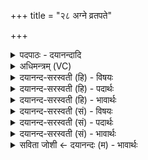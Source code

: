 +++
title = "२८ अग्ने व्रतपते"

+++
<details><summary>पदपाठः - दयानन्दादि</summary>

अग्ने॑। व्र॒त॒प॒त॒ऽइति॑ व्रतऽपते। व्र॒तम्। अ॒चा॒रि॒ष॒म्। तत्। अ॒श॒क॒म्। तत्। मे॒। अ॒रा॒धि॒। इ॒दम्। अ॒हम्। यः। ए॒व। अस्मि॑। सः। अ॒स्मि॒। २८।
</details>

<details><summary>अधिमन्त्रम् (VC)</summary>

- अग्निर्देवता
- वामदेव ऋषिः
- भुरिग् उष्णिक्
- ऋषभः
</details>

<details><summary>दयानन्द-सरस्वती (हि) - विषयः</summary>

अब जो सत्याचरण से सुख होता है, सो अगले मन्त्र में प्रकाशित किया है ॥
</details>

<details><summary>दयानन्द-सरस्वती (हि) - पदार्थः</summary>

पदार्थान्वयभाषाः -  हे (व्रतपते) न्याययुक्त नियत कर्म के पालन करने हारे (अग्ने) सत्यस्वरूप परमेश्वर ! आपने जो कृपा करके (मे) मेरे लिये (व्रतम्) सत्यलक्षण आदि प्रसिद्ध नियमों से युक्त सत्याचरण व्रत को (अराधि) अच्छी प्रकार सिद्ध किया है, (तत्) उस अपने आचरण करने योग्य सत्य नियम को (अशकम्) जिस प्रकार मैं करने को समर्थ होऊँ (अचारिषम्) अर्थात् उसका आचरण अच्छी प्रकार कर सकूँ, वैसा मुझ को कीजिये (यः) जो मैंने उत्तम वा अधम कर्म किया है, (तदेवाहम्) उसी को भोगता हूँ, अब भी जो मैं जैसा करनेवाला (अस्मि) हूँ, वैसे कर्म के फल भोगनेवाला (अस्मि) होता हूँ ॥२८॥
</details>

<details><summary>दयानन्द-सरस्वती (हि) - भावार्थः</summary>

भावार्थभाषाः -  मनुष्य को यही निश्चय करना चाहिये कि मैं अब जैसा कर्म करता हूँ, वैसा ही परमेश्वर की व्यवस्था से फल भोगता हूँ और भोगूँगा। सब प्राणी अपने कर्म से विरुद्ध फल को कभी नहीं प्राप्त होते, इससे सुख भोगने के लिये धर्मयुक्त कर्म ही करना चाहिये कि जिससे कभी दुःख नहीं हो ॥२८॥
</details>

<details><summary>दयानन्द-सरस्वती (सं) - विषयः</summary>

अथ यत्सत्याचरणेन सुखं भवेत् तदुपदिश्यते ॥
</details>

<details><summary>दयानन्द-सरस्वती (सं) - पदार्थः</summary>

पदार्थान्वयभाषाः -  हे व्रतपतेऽग्ने ! भवता कृपया मदर्थं यद् व्रतमराधि, तदहमशकमचारिषम्। यन्मयाऽराधि तदेवाहं भुञ्जे, योऽहं यादृशकर्मकार्य्यस्मि सोऽहं तादृशफलभोग्यस्मि भवामि ॥२८॥
</details>

<details><summary>दयानन्द-सरस्वती (सं) - भावार्थः</summary>

भावार्थभाषाः -  मनुष्येणेदं निश्चेतव्यं मयेदानीं यादृशं कर्म क्रियते तादृशमेवैश्वरव्यवस्थया फलं भुज्यते भोक्ष्यते च। नहि कश्चिदपि जीवः स्वकर्मविरुद्धं फलमधिकं न्यूनं वा प्राप्तुं शक्नोति। तस्मात् सुखभोगाय धर्म्याण्येव कर्माणि कार्य्याणि, यतो नैव कदाचिद् दुःखानि स्युरिति ॥२८॥
</details>

<details><summary>सविता जोशी ← दयानन्दः (म) - भावार्थः</summary>

भावार्थभाषाः -  माणसांनी हे निश्चित जाणावे की मी जसे कर्म करतो तसे फळ परमेश्वरी व्यवस्थेप्रमाणे भोगतो व पुढेही भोगेन. सर्व प्राण्यांना त्यांच्या कर्माच्या विरुद्ध फळ कधीच मिळत नाही. तेव्हा सुख प्राप्त व्हावे यासाठी धर्मयुक्त कर्मच केले पाहिजे. ज्यामुळे कधीच दुःख होणार नाही.
</details>